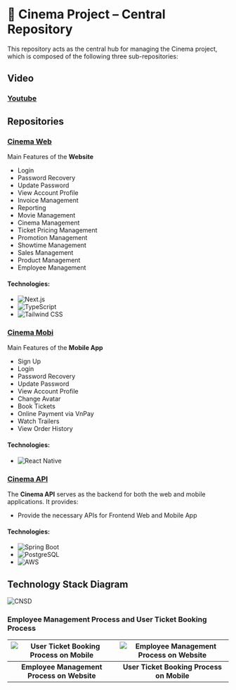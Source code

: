 # 🎥 Cinema Project – Central Repository

This repository acts as the central hub for managing the Cinema project, which is composed of the following three sub-repositories:

## Video

### [Youtube](https://youtu.be/0QWEGVPIxUE)

## Repositories

### [Cinema Web](https://github.com/Minhquanzz1002/cinema-web)
Main Features of the **Website**
- Login
- Password Recovery
- Update Password
- View Account Profile
- Invoice Management
- Reporting
- Movie Management
- Cinema Management
- Ticket Pricing Management
- Promotion Management
- Showtime Management
- Sales Management
- Product Management
- Employee Management

#### Technologies:
- ![Next.js](https://img.shields.io/badge/Next.js-14-black?style=flat&logo=next.js&logoColor=white)
- ![TypeScript](https://img.shields.io/badge/TypeScript-5-blue?style=flat&logo=typescript&logoColor=white)
- ![Tailwind CSS](https://img.shields.io/badge/Tailwind%20CSS-3.4.1-blue?style=flat&logo=tailwind-css&logoColor=white)

### [Cinema Mobi](https://github.com/bthope/GalaxyCinema)
Main Features of the **Mobile App**
- Sign Up
- Login
- Password Recovery
- Update Password
- View Account Profile
- Change Avatar
- Book Tickets
- Online Payment via VnPay
- Watch Trailers
- View Order History

#### Technologies:
- ![React Native](https://img.shields.io/badge/React%20Native-0.71-blue?style=flat&logo=react&logoColor=white)

### [Cinema API](https://github.com/Minhquanzz1002/cinema-api)
The **Cinema API** serves as the backend for both the web and mobile applications. It provides:
- Provide the necessary APIs for Frontend Web and Mobile App

#### Technologies:
- ![Spring Boot](https://img.shields.io/badge/Spring%20Boot-3.2-green?style=flat&logo=spring&logoColor=white)
- ![PostgreSQL](https://img.shields.io/badge/PostgreSQL-16-blue?style=flat&logo=postgresql&logoColor=white)
- ![AWS](https://img.shields.io/badge/AWS-Deployments-232F3E?style=flat&logo=amazonaws&logoColor=white)

## Technology Stack Diagram

![CNSD](https://github.com/user-attachments/assets/ce2c7c29-b05d-4da5-88ee-3221bd3329bc)

### Employee Management Process and User Ticket Booking Process  

| ![User Ticket Booking Process on Mobile](https://github.com/user-attachments/assets/864bc83f-edc0-4e0d-9c0d-f23686a8d50f) | ![Employee Management Process on Website](https://github.com/user-attachments/assets/f0d84eb5-54c3-417e-9217-dd0dc13a9f27) |
|:--:|:--:|
| **Employee Management Process on Website** | **User Ticket Booking Process on Mobile** |



